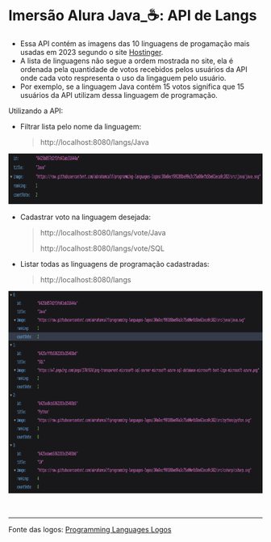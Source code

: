 # Imersão Alura Java_☕: API de Langs

* Essa API contém as imagens das 10 linguagens de progamação mais usadas em 2023 segundo o site [Hostinger](https://www.hostinger.com.br/tutoriais/linguagens-de-programacao-mais-usadas).
* A lista de linguagens não segue a ordem mostrada no site, ela é ordenada pela quantidade de votos recebidos pelos usuários da API onde cada voto respresenta o uso da lingaguem pelo usuário.
* Por exemplo, se a linguagem Java contém 15 votos significa que 15 usuários da API utilizam dessa linguagem de programação.

Utilizando a API:

* Filtrar lista pelo nome da linguagem:

    >http://localhost:8080/langs/Java

<p align="center">
  <img src="https://github.com/Lukasveiga/ImersaoAluraLangApi/blob/main/imgresults/img1.png?raw=true" width="800" height="100">
</p>

* Cadastrar voto na linguagem desejada:

  >http://localhost:8080/langs/vote/Java
  >
  >
  >http://localhost:8080/langs/vote/SQL

* Listar todas as linguagens de programação cadastradas:
    >http://localhost:8080/langs
<p align="center">
  <img src="https://github.com/Lukasveiga/ImersaoAluraLangApi/blob/main/imgresults/img2.png?raw=true" width="800" height="400">
</p>
<br> 

  *******
Fonte das logos: [Programming Languages Logos](https://github.com/abrahamcalf/programming-languages-logos)
